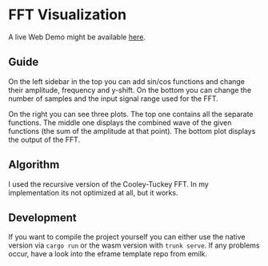 # FFT Visualization

A live Web Demo might be available [here](https://fft.maltesparenb.org/).

## Guide
On the left sidebar in the top you can add sin/cos functions and change their amplitude, frequency and y-shift.
On the bottom you can change the number of samples and the input signal range used for the FFT.

On the right you can see three plots. The top one contains all the separate functions. The middle one displays the combined wave of the given functions (the sum of the amplitude at that point). The bottom plot displays the output of the FFT.

## Algorithm
I used the recursive version of the Cooley-Tuckey FFT. In my implementation its not optimized at all, but it works.

## Development
If you want to compile the project yourself you can either use the native version via `cargo run` or the wasm version with `trunk serve`. If any problems occur, have a look into the eframe template repo from emilk.